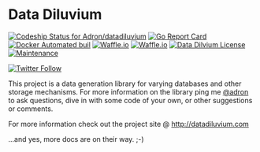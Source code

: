 # Data Diluvium

[![Codeship Status for Adron/datadiluvium](https://img.shields.io/codeship/a60c0100-aedd-0134-48ce-6ab5102948e8/master.svg?style=flat)](https://app.codeship.com/projects/192753) [![Go Report Card](https://goreportcard.com/badge/Adron/datadiluvium)](https://goreportcard.com/report/Adron/datadiluvium) [![Docker Automated buil](https://img.shields.io/docker/automated/adron/datadiluvium.svg?style=flat)](https://hub.docker.com/r/adron/datadiluvium/)  [![Waffle.io](https://img.shields.io/waffle/label/Adron/datadiluvium/ready.svg?style=flat&colorB=green)](https://waffle.io/Adron/datadiluvium) [![Waffle.io](https://img.shields.io/waffle/label/Adron/datadiluvium/in%20progress.svg?style=flat&colorB=green)](https://waffle.io/Adron/datadiluvium) [![Data Dilvium License](https://img.shields.io/github/license/Adron/datadiluvium.svg?style=flat)](https://github.com/Adron/datadiluvium/blob/master/LICENSE) [![Maintenance](https://img.shields.io/maintenance/yes/2017.svg?style=flat)](https://github.com/Adron/datadiluvium/tree/master/.github)

[![Twitter Follow](https://img.shields.io/twitter/follow/espadrine.svg?style=social&label=Follow)](https://twitter.com/datadiluvium)

This project is a data generation library for varying databases and other storage mechanisms. For more information on the library ping me [@adron](https://twitter.com/Adron) to ask questions, dive in with some code of your own, or other suggestions or comments.

For more information check out the project site @ http://datadiluvium.com

...and yes, more docs are on their way.  ;-)
